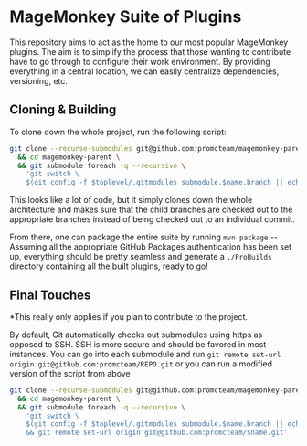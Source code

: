 # MageMonkey Suite of Plugins

This repository aims to act as the home to our most popular MageMonkey plugins. The aim is to simplify the process
that those wanting to contribute have to go through to configure their work environment. By providing
everything in a central location, we can easily centralize dependencies, versioning, etc.

## Cloning & Building

To clone down the whole project, run the following script:

```bash
git clone --recurse-submodules git@github.com:promcteam/magemonkey-parent.git \
  && cd magemonkey-parent \
  && git submodule foreach -q --recursive \
    'git switch \
    $(git config -f $toplevel/.gitmodules submodule.$name.branch || echo dev)'
```

This looks like a lot of code, but it simply clones down the whole architecture and makes sure that the
child branches are checked out to the appropriate branches instead of being checked out to an individual commit.

From there, one can package the entire suite by running `mvn package` -- Assuming all the appropriate GitHub
Packages authentication has been set up, everything should be pretty seamless and generate a `./ProBuilds`
directory containing all the built plugins, ready to go!

## Final Touches

*This really only applies if you plan to contribute to the project.

By default, Git automatically checks out submodules using https as opposed to SSH. SSH is more secure and
should be favored in most instances. You can go into each submodule and run
`git remote set-url origin git@github.com:promcteam/REPO.git`
or you can run a modified version of the script from above

```bash
git clone --recurse-submodules git@github.com:promcteam/magemonkey-parent.git \
  && cd magemonkey-parent \
  && git submodule foreach -q --recursive \
    'git switch \
    $(git config -f $toplevel/.gitmodules submodule.$name.branch || echo dev) \
    && git remote set-url origin git@github.com:promcteam/$name.git'
```